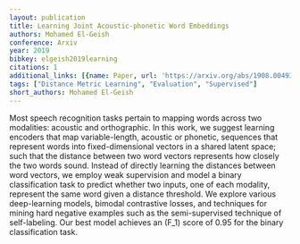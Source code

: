 ```yaml
---
layout: publication
title: Learning Joint Acoustic-phonetic Word Embeddings
authors: Mohamed El-Geish
conference: Arxiv
year: 2019
bibkey: elgeish2019learning
citations: 1
additional_links: [{name: Paper, url: 'https://arxiv.org/abs/1908.00493'}]
tags: ["Distance Metric Learning", "Evaluation", "Supervised"]
short_authors: Mohamed El-Geish
---
```

Most speech recognition tasks pertain to mapping words across two modalities:
acoustic and orthographic. In this work, we suggest learning encoders that map
variable-length, acoustic or phonetic, sequences that represent words into
fixed-dimensional vectors in a shared latent space; such that the distance
between two word vectors represents how closely the two words sound. Instead of
directly learning the distances between word vectors, we employ weak
supervision and model a binary classification task to predict whether two
inputs, one of each modality, represent the same word given a distance
threshold. We explore various deep-learning models, bimodal contrastive losses,
and techniques for mining hard negative examples such as the semi-supervised
technique of self-labeling. Our best model achieves an \(F_1\) score of 0.95 for
the binary classification task.